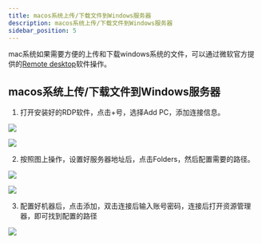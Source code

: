 ```yaml
---
title: macos系统上传/下载文件到Windows服务器
description: macos系统上传/下载文件到Windows服务器
sidebar_position: 5
---
```


mac系统如果需要方便的上传和下载windows系统的文件，可以通过微软官方提供的[Remote desktop](https://aka.ms/rdmacbeta)软件操作。


## macos系统上传/下载文件到Windows服务器

1. 打开安装好的RDP软件，点击+号，选择Add PC，添加连接信息。

![](https://cn-sy1.rains3.com/rainyun-assets/pic/2024/07/20240718115342_24706dc949a0d0c58c21ca63d6f20d5c.png)

![](https://cn-sy1.rains3.com/rainyun-assets/pic/2024/07/20240718115411_b09d1b48ffc0f53e5dc2b691a6ebac1c.png)


2. 按照图上操作，设置好服务器地址后，点击Folders，然后配置需要的路径。

![](https://cn-sy1.rains3.com/rainyun-assets/pic/2024/07/20240718115543_3ec017c099ac790ac6e834bc398716ae.png)

![](https://cn-sy1.rains3.com/rainyun-assets/pic/2024/07/20240718115702_7bbb342ce9d22f691bb7b5401e016e91.png)


3. 配置好机器后，点击添加，双击连接后输入账号密码，连接后打开资源管理器，即可找到配置的路径

![](https://cn-sy1.rains3.com/rainyun-assets/pic/2024/07/20240718120203_4579a6157697d280ae5414e12f719544.png)
